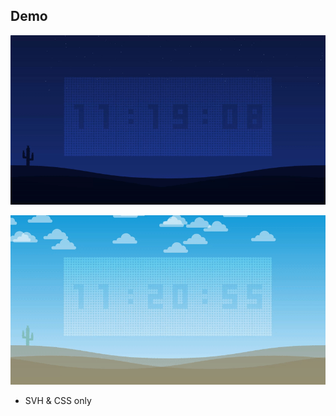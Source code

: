 ## Demo

![Night](https://raw.githubusercontent.com/johnyzelba/Just-Another-Clock/master/night.gif)

![Day](https://raw.githubusercontent.com/johnyzelba/Just-Another-Clock/master/day.gif)

* SVH & CSS only
